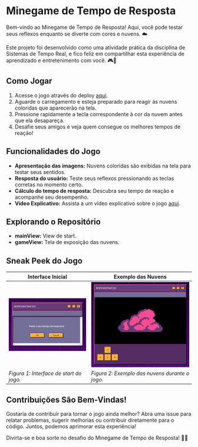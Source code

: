 # Minegame de Tempo de Resposta

Bem-vindo ao Minegame de Tempo de Resposta! Aqui, você pode testar seus reflexos enquanto se diverte com cores e nuvens. ☁️

Este projeto foi desenvolvido como uma atividade prática da disciplina de Sistemas de Tempo Real, e fico feliz em compartilhar esta experiência de aprendizado e entretenimento com você. 🎮🚀

## Como Jogar
1. Acesse o jogo através do deploy [aqui](https://responsetime.netlify.app).
2. Aguarde o carregamento e esteja preparado para reagir às nuvens coloridas que aparecerão na tela.
3. Pressione rapidamente a tecla correspondente à cor da nuvem antes que ela desapareça.
4. Desafie seus amigos e veja quem consegue os melhores tempos de reação!

## Funcionalidades do Jogo
- **Apresentação das imagens:** Nuvens coloridas são exibidas na tela para testar seus sentidos.
- **Resposta do usuário:** Teste seus reflexos pressionando as teclas corretas no momento certo.
- **Cálculo do tempo de resposta:** Descubra seu tempo de reação e acompanhe seu desempenho.
- **Vídeo Explicativo:** Assista a um vídeo explicativo sobre o jogo [aqui](https://www.loom.com/share/f543f0a753da4ce0a5e67d64ffb74271?sid=34127f4c-109e-416b-9cd1-2dd8740af46d).

## Explorando o Repositório
- **mainView:** View de start.
- **gameView:** Tela de exposição das nuvens.

## Sneak Peek do Jogo
| Interface Inicial | Exemplo das Nuvens |
|---|---|
| ![Main View](str-response-time/src/img/mainView.png) | ![Game View](str-response-time/src/img/gameView.png) |
| *Figura 1: Interface de start do jogo.* | *Figura 2: Exemplo das nuvens durante o jogo.* |

## Contribuições São Bem-Vindas!
Gostaria de contribuir para tornar o jogo ainda melhor? Abra uma issue para relatar problemas, sugerir melhorias ou contribuir diretamente para o código. Juntos, podemos aprimorar esta experiência!

Divirta-se e boa sorte no desafio do Minegame de Tempo de Resposta! 🚀✨

